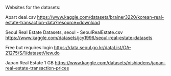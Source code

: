 Websites for the datasets:

Apart deal.csv
https://www.kaggle.com/datasets/brainer3220/korean-real-estate-transaction-data?resource=download


Seoul Real Estate Datasets, seoul - SeoulRealEstate.csv
https://www.kaggle.com/datasets/jcy1996/seoul-real-estate-datasets


Free but requires login
https://data.seoul.go.kr/dataList/OA-21275/S/1/datasetView.do



Japan Real Estate 1 GB
https://www.kaggle.com/datasets/nishiodens/japan-real-estate-transaction-prices